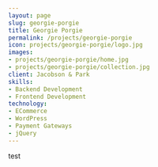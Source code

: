 ```yaml
---
layout: page
slug: georgie-porgie
title: Georgie Porgie
permalink: /projects/georgie-porgie
icon: projects/georgie-porgie/logo.jpg
images:
- projects/georgie-porgie/home.jpg
- projects/georgie-porgie/collection.jpg
client: Jacobson & Park
skills:
- Backend Development
- Frontend Development
technology:
- ECommerce
- WordPress
- Payment Gateways
- jQuery
---
```


test
